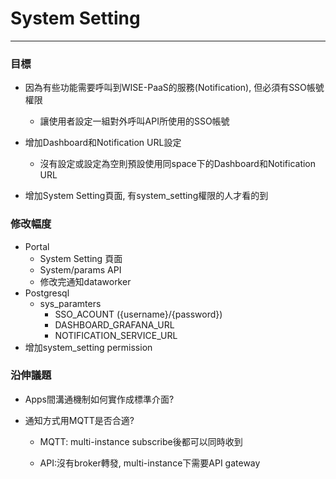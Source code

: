 # System Setting

---

### 目標

* 因為有些功能需要呼叫到WISE-PaaS的服務\(Notification\), 但必須有SSO帳號權限

  * 讓使用者設定一組對外呼叫API所使用的SSO帳號

* 增加Dashboard和Notification URL設定

  * 沒有設定或設定為空則預設使用同space下的Dashboard和Notification URL

* 增加System Setting頁面, 有system\_setting權限的人才看的到

### 

### 修改幅度

* Portal
  * System Setting 頁面
  * System/params API
  * 修改完通知dataworker
* Postgresql
  * sys\_paramters
    * SSO\_ACOUNT \({username}/{password}\)
    * DASHBOARD\_GRAFANA\_URL
    * NOTIFICATION\_SERVICE\_URL
* 增加system\_setting permission

### 

### 沿伸議題

* Apps間溝通機制如何實作成標準介面?

* 通知方式用MQTT是否合適?

  * MQTT: multi-instance subscribe後都可以同時收到

  * API:沒有broker轉發, multi-instance下需要API gateway



